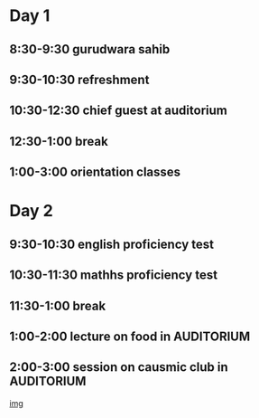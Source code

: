 # Day 1
## 8:30-9:30 gurudwara sahib
## 9:30-10:30 refreshment 
## 10:30-12:30 chief guest at auditorium 
## 12:30-1:00 break
## 1:00-3:00 orientation classes

# Day 2
## 9:30-10:30 english proficiency test
## 10:30-11:30 mathhs proficiency test
## 11:30-1:00 break
## 1:00-2:00 lecture on food in AUDITORIUM
## 2:00-3:00 session on causmic club in AUDITORIUM 


  [img]()
